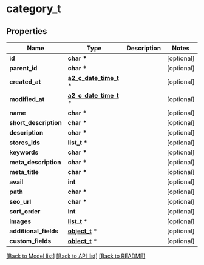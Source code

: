 # category_t

## Properties
Name | Type | Description | Notes
------------ | ------------- | ------------- | -------------
**id** | **char \*** |  | [optional] 
**parent_id** | **char \*** |  | [optional] 
**created_at** | [**a2_c_date_time_t**](a2_c_date_time.md) \* |  | [optional] 
**modified_at** | [**a2_c_date_time_t**](a2_c_date_time.md) \* |  | [optional] 
**name** | **char \*** |  | [optional] 
**short_description** | **char \*** |  | [optional] 
**description** | **char \*** |  | [optional] 
**stores_ids** | **list_t \*** |  | [optional] 
**keywords** | **char \*** |  | [optional] 
**meta_description** | **char \*** |  | [optional] 
**meta_title** | **char \*** |  | [optional] 
**avail** | **int** |  | [optional] 
**path** | **char \*** |  | [optional] 
**seo_url** | **char \*** |  | [optional] 
**sort_order** | **int** |  | [optional] 
**images** | [**list_t**](image.md) \* |  | [optional] 
**additional_fields** | [**object_t**](.md) \* |  | [optional] 
**custom_fields** | [**object_t**](.md) \* |  | [optional] 

[[Back to Model list]](../README.md#documentation-for-models) [[Back to API list]](../README.md#documentation-for-api-endpoints) [[Back to README]](../README.md)


